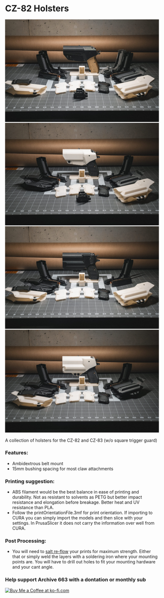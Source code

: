# CZ-82 Holsters

![CZ-82 Speedloader](https://github.com/Archive-663/CZ82/blob/main/ASSETS/PHOTO/GMP01550.jpg)
![CZ-82 Speedloader](https://github.com/Archive-663/CZ82/blob/main/ASSETS/PHOTO/GMP01545.jpg)
![CZ-82 Speedloader](https://github.com/Archive-663/CZ82/blob/main/ASSETS/PHOTO/GMP01546.jpg)
![CZ-82 Speedloader](https://github.com/Archive-663/CZ82/blob/main/ASSETS/PHOTO/GMP01542.jpg)



A collection of holsters for the CZ-82 and CZ-83 (w/o square trigger guard)

### Features:
- Ambidextrous belt mount
- 15mm bushing spacing for most claw attachments

### Printing suggestion:
- ABS filament would be the best balance in ease of printing and durability. Not as resistant to solvents as PETG but better impact resistance and elongation before breakage. Better heat and UV resistance than PLA.
- Follow the printOrientationFile.3mf for print orientation. If importing to CURA you can simply import the models and then slice with your settings. In PrusaSlicer it does not carry the information over well from CURA.

### Post Processing:
- You will need to <a href="https://www.cnckitchen.com/blog/testing-the-strength-of-3d-prints-re-melted-in-salt" target="_blank">salt re-flow</a> your prints for maximum strength. Either that or simply weld the layers with a soldering iron where your mounting points are. You will have to drill out holes to fit your mounting hardware and your cant angle. 

### Help support Archive 663 with a dontation or monthly sub

<a href='https://ko-fi.com/P5P3MHMSF' target='_blank'><img height='36' style='border:0px;height:36px;' src='https://storage.ko-fi.com/cdn/kofi2.png?v=3' border='0' alt='Buy Me a Coffee at ko-fi.com' /></a>
